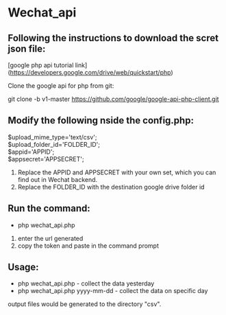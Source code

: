 # Wechat_api

Following the instructions to download the scret json file:
----------------------------------------------------------
[google php api tutorial link] (https://developers.google.com/drive/web/quickstart/php)

Clone the google api for php from git:

git clone -b v1-master https://github.com/google/google-api-php-client.git

Modify the following nside the config.php: 
------------------------------------------ 
$upload_mime_type='text/csv';  
$upload_folder_id='FOLDER_ID';  
$appid='APPID';  
$appsecret='APPSECRET';  

1. Replace the APPID and APPSECRET with your own set, which you can find out in Wechat backend.  
2. Replace the FOLDER_ID with the destination google drive folder id  

Run the command:
----------------
* php wechat_api.php

1. enter the url generated
2. copy the token and paste in the command prompt

Usage: 
------   
* php wechat_api.php - collect the data yesterday
* php wechat_api.php yyyy-mm-dd - collect the data on specific day

output files would be generated to the directory "csv".
